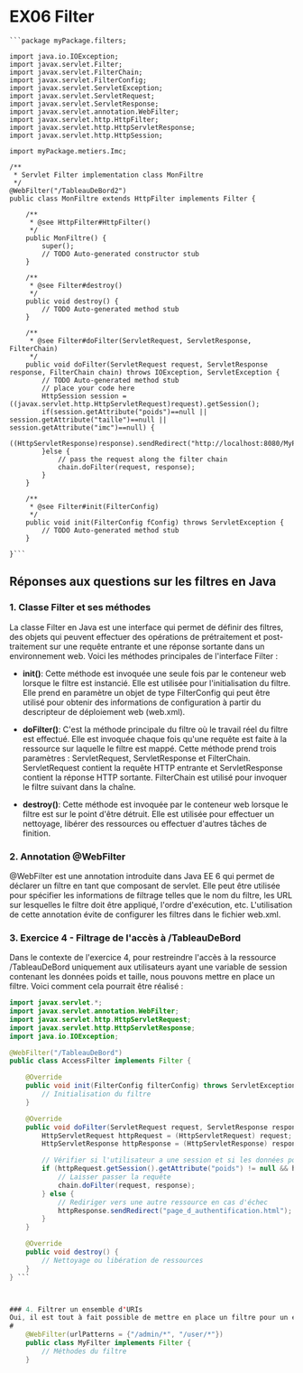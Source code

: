 # EX06 Filter 
	```package myPackage.filters;

	import java.io.IOException;
	import javax.servlet.Filter;
	import javax.servlet.FilterChain;
	import javax.servlet.FilterConfig;
	import javax.servlet.ServletException;
	import javax.servlet.ServletRequest;
	import javax.servlet.ServletResponse;
	import javax.servlet.annotation.WebFilter;
	import javax.servlet.http.HttpFilter;
	import javax.servlet.http.HttpServletResponse;
	import javax.servlet.http.HttpSession;

	import myPackage.metiers.Imc;

	/**
	 * Servlet Filter implementation class MonFiltre
	 */
	@WebFilter("/TableauDeBord2")
	public class MonFiltre extends HttpFilter implements Filter {
		   
		/**
		 * @see HttpFilter#HttpFilter()
		 */
		public MonFiltre() {
			super();
			// TODO Auto-generated constructor stub
		}

		/**
		 * @see Filter#destroy()
		 */
		public void destroy() {
			// TODO Auto-generated method stub
		}

		/**
		 * @see Filter#doFilter(ServletRequest, ServletResponse, FilterChain)
		 */
		public void doFilter(ServletRequest request, ServletResponse response, FilterChain chain) throws IOException, ServletException {
			// TODO Auto-generated method stub
			// place your code here
			HttpSession session =((javax.servlet.http.HttpServletRequest)request).getSession();
			if(session.getAttribute("poids")==null || session.getAttribute("taille")==null || session.getAttribute("imc")==null) {
				((HttpServletResponse)response).sendRedirect("http://localhost:8080/MyProject/CalculDeMonImc2");
			}else {
				// pass the request along the filter chain
				chain.doFilter(request, response);
			}
		}

		/**
		 * @see Filter#init(FilterConfig)
		 */
		public void init(FilterConfig fConfig) throws ServletException {
			// TODO Auto-generated method stub
		}

	}```


## Réponses aux questions sur les filtres en Java

### 1. Classe Filter et ses méthodes

La classe Filter en Java est une interface qui permet de définir des filtres, des objets qui peuvent effectuer des opérations de prétraitement et post-traitement sur une requête entrante et une réponse sortante dans un environnement web. Voici les méthodes principales de l'interface Filter :

- **init()**: Cette méthode est invoquée une seule fois par le conteneur web lorsque le filtre est instancié. Elle est utilisée pour l'initialisation du filtre. Elle prend en paramètre un objet de type FilterConfig qui peut être utilisé pour obtenir des informations de configuration à partir du descripteur de déploiement web (web.xml).

- **doFilter()**: C'est la méthode principale du filtre où le travail réel du filtre est effectué. Elle est invoquée chaque fois qu'une requête est faite à la ressource sur laquelle le filtre est mappé. Cette méthode prend trois paramètres : ServletRequest, ServletResponse et FilterChain. ServletRequest contient la requête HTTP entrante et ServletResponse contient la réponse HTTP sortante. FilterChain est utilisé pour invoquer le filtre suivant dans la chaîne.

- **destroy()**: Cette méthode est invoquée par le conteneur web lorsque le filtre est sur le point d'être détruit. Elle est utilisée pour effectuer un nettoyage, libérer des ressources ou effectuer d'autres tâches de finition.

### 2. Annotation @WebFilter

@WebFilter est une annotation introduite dans Java EE 6 qui permet de déclarer un filtre en tant que composant de servlet. Elle peut être utilisée pour spécifier les informations de filtrage telles que le nom du filtre, les URL sur lesquelles le filtre doit être appliqué, l'ordre d'exécution, etc. L'utilisation de cette annotation évite de configurer les filtres dans le fichier web.xml.

### 3. Exercice 4 - Filtrage de l'accès à /TableauDeBord

Dans le contexte de l'exercice 4, pour restreindre l'accès à la ressource /TableauDeBord uniquement aux utilisateurs ayant une variable de session contenant les données poids et taille, nous pouvons mettre en place un filtre. Voici comment cela pourrait être réalisé :

```java
import javax.servlet.*;
import javax.servlet.annotation.WebFilter;
import javax.servlet.http.HttpServletRequest;
import javax.servlet.http.HttpServletResponse;
import java.io.IOException;

@WebFilter("/TableauDeBord")
public class AccessFilter implements Filter {

    @Override
    public void init(FilterConfig filterConfig) throws ServletException {
        // Initialisation du filtre
    }

    @Override
    public void doFilter(ServletRequest request, ServletResponse response, FilterChain chain) throws IOException, ServletException {
        HttpServletRequest httpRequest = (HttpServletRequest) request;
        HttpServletResponse httpResponse = (HttpServletResponse) response;

        // Vérifier si l'utilisateur a une session et si les données poids et taille sont présentes
        if (httpRequest.getSession().getAttribute("poids") != null && httpRequest.getSession().getAttribute("taille") != null) {
            // Laisser passer la requête
            chain.doFilter(request, response);
        } else {
            // Rediriger vers une autre ressource en cas d'échec
            httpResponse.sendRedirect("page_d_authentification.html");
        }
    }

    @Override
    public void destroy() {
        // Nettoyage ou libération de ressources
    }
} ```



### 4. Filtrer un ensemble d'URIs
Oui, il est tout à fait possible de mettre en place un filtre pour un ensemble d'URIs. Cela peut être réalisé en utilisant l'annotation @WebFilter avec une URL pattern appropriée dans laquelle vous pouvez spécifier une expression régulière pour filtrer plusieurs URL. Par exemple :
#
	@WebFilter(urlPatterns = {"/admin/*", "/user/*"})
	public class MyFilter implements Filter {
		// Méthodes du filtre
	}
